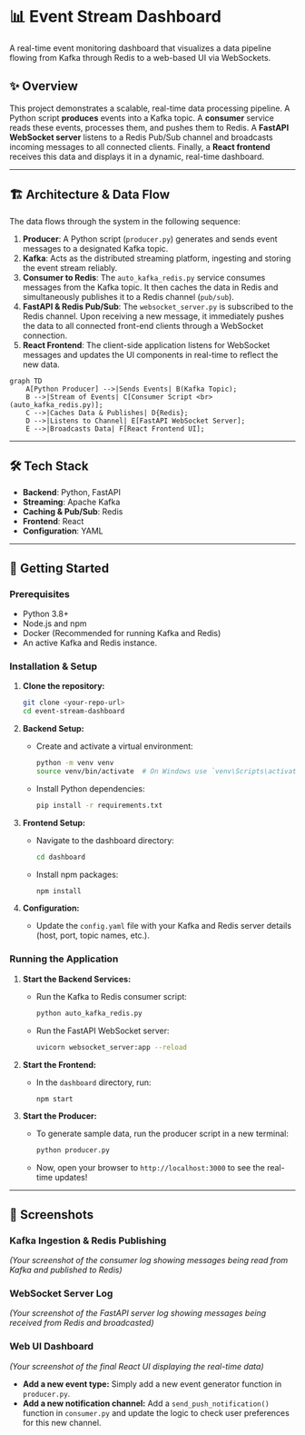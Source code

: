 # 📊 Event Stream Dashboard

A real-time event monitoring dashboard that visualizes a data pipeline flowing from Kafka through Redis to a web-based UI via WebSockets.

## ✨ Overview

This project demonstrates a scalable, real-time data processing pipeline. A Python script **produces** events into a Kafka topic. A **consumer** service reads these events, processes them, and pushes them to Redis. A **FastAPI WebSocket server** listens to a Redis Pub/Sub channel and broadcasts incoming messages to all connected clients. Finally, a **React frontend** receives this data and displays it in a dynamic, real-time dashboard.

---

## 🏗️ Architecture & Data Flow

The data flows through the system in the following sequence:

1.  **Producer**: A Python script (`producer.py`) generates and sends event messages to a designated Kafka topic.
2.  **Kafka**: Acts as the distributed streaming platform, ingesting and storing the event stream reliably.
3.  **Consumer to Redis**: The `auto_kafka_redis.py` service consumes messages from the Kafka topic. It then caches the data in Redis and simultaneously publishes it to a Redis channel (`pub/sub`).
4.  **FastAPI & Redis Pub/Sub**: The `websocket_server.py` is subscribed to the Redis channel. Upon receiving a new message, it immediately pushes the data to all connected front-end clients through a WebSocket connection.
5.  **React Frontend**: The client-side application listens for WebSocket messages and updates the UI components in real-time to reflect the new data.

```mermaid
graph TD
    A[Python Producer] -->|Sends Events| B(Kafka Topic);
    B -->|Stream of Events| C[Consumer Script <br> (auto_kafka_redis.py)];
    C -->|Caches Data & Publishes| D{Redis};
    D -->|Listens to Channel| E[FastAPI WebSocket Server];
    E -->|Broadcasts Data| F[React Frontend UI];
```
---

## 🛠️ Tech Stack

-   **Backend**: Python, FastAPI
-   **Streaming**: Apache Kafka
-   **Caching & Pub/Sub**: Redis
-   **Frontend**: React
-   **Configuration**: YAML

---

## 🚀 Getting Started

### Prerequisites

-   Python 3.8+
-   Node.js and npm
-   Docker (Recommended for running Kafka and Redis)
-   An active Kafka and Redis instance.

### Installation & Setup

1.  **Clone the repository:**
    ```bash
    git clone <your-repo-url>
    cd event-stream-dashboard
    ```

2.  **Backend Setup:**
    -   Create and activate a virtual environment:
        ```bash
        python -m venv venv
        source venv/bin/activate  # On Windows use `venv\Scripts\activate`
        ```
    -   Install Python dependencies:
        ```bash
        pip install -r requirements.txt
        ```

3.  **Frontend Setup:**
    -   Navigate to the dashboard directory:
        ```bash
        cd dashboard
        ```
    -   Install npm packages:
        ```bash
        npm install
        ```

4.  **Configuration:**
    -   Update the `config.yaml` file with your Kafka and Redis server details (host, port, topic names, etc.).

### Running the Application

1.  **Start the Backend Services:**
    -   Run the Kafka to Redis consumer script:
        ```bash
        python auto_kafka_redis.py
        ```
    -   Run the FastAPI WebSocket server:
        ```bash
        uvicorn websocket_server:app --reload
        ```

2.  **Start the Frontend:**
    -   In the `dashboard` directory, run:
        ```bash
        npm start
        ```

3.  **Start the Producer:**
    -   To generate sample data, run the producer script in a new terminal:
        ```bash
        python producer.py
        ```
    -   Now, open your browser to `http://localhost:3000` to see the real-time updates!

---

## 📸 Screenshots

### Kafka Ingestion & Redis Publishing
*(Your screenshot of the consumer log showing messages being read from Kafka and published to Redis)*

### WebSocket Server Log
*(Your screenshot of the FastAPI server log showing messages being received from Redis and broadcasted)*

### Web UI Dashboard
*(Your screenshot of the final React UI displaying the real-time data)*

* **Add a new event type:** Simply add a new event generator function in `producer.py`.
* **Add a new notification channel:** Add a `send_push_notification()` function in `consumer.py` and update the logic to check user preferences for this new channel.
